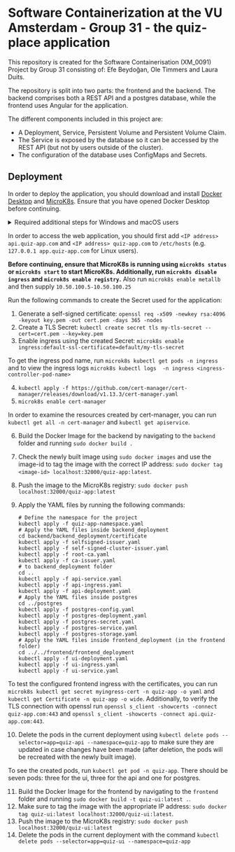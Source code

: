 # Software Containerization at the VU Amsterdam - Group 31 - the quiz-place application

This repository is created for the Software Containerisation (XM_0091) Project by Group 31 consisting of: 
Efe Beydoğan, Ole Timmers and Laura Duits. 

The repository is split into two parts: the frontend and the backend. The backend comprises both a REST API
and a postgres database, while the frontend uses Angular for the application.

The different components included in this project are:
- A Deployment, Service, Persistent Volume and Persistent Volume Claim.
- The Service is exposed by the database so it can be accessed by the REST API (but not by users outside of the cluster).
- The configuration of the database uses ConfigMaps and Secrets.

## Deployment 

In order to deploy the application, you should download and install [Docker Desktop](https://www.docker.com/products/docker-desktop/)
and [MicroK8s](https://canvas.vu.nl/courses/71162/pages/install-microk8s?module_item_id=1201441). 
Ensure that you have opened Docker Desktop before continuing.

<details>
    <summary>Required additional steps for Windows and macOS users</summary>
        Do note that on Windows and macOS the MicroK8s installer employs **multipass** to create a VM within which MicroK8s operates. 
        Therefore, it is not possible to use `localhost:32000` to deploy the application. Instead, you should update the address 
        in the following files to the IP address of the VM that deploys the MicroK8s:
        
        - `frontend/src/environments/environment.prod.ts`
        - `frontend/src/environments/environment.ts`
        - `frontend/frontend_deployment/ui-deployment.yaml` 
        - `backend/backend_deployment/api-deployment.yaml`
        
        To find the IP address, run `multipass list` to get all available VM instances and their IP addresses.
        Additionally, to avoid deployment issues, you also have to include the IP address in the `"insecure-registries"` of the Docker Engine.
        In order to deploy the application, replace all the occurrences of `localhost` in the commands with the found IP address.

</details>

In order to access the web application, you should first add `<IP address> api.quiz-app.com` and `<IP address> quiz-app.com`
to `/etc/hosts` (e.g. `127.0.0.1 app.quiz-app.com` for Linux users).

**Before continuing, ensure that MicroK8s is running using `microk8s status` or `microk8s start` to start MicroK8s. 
Additionally, run `microk8s disable ingress` and `microk8s enable registry`.**
Also run `microk8s enable metallb` and then supply `10.50.100.5-10.50.100.25`

Run the following commands to create the Secret used for the application:

1) Generate a self-signed certificate: `openssl req -x509 -newkey rsa:4096 -keyout key.pem -out cert.pem -days 365 -nodes`
2) Create a TLS Secret: `kubectl create secret tls my-tls-secret --cert=cert.pem --key=key.pem`
3) Enable ingress using the created Secret: `microk8s enable ingress:default-ssl-certificate=default/my-tls-secret`

To get the ingress pod name, run `microk8s kubectl get pods -n ingress` and to view the ingress logs `microk8s kubectl logs 
-n ingress <ingress-controller-pod-name>`

4) `kubectl apply -f https://github.com/cert-manager/cert-manager/releases/download/v1.13.3/cert-manager.yaml`
5) `microk8s enable cert-manager`

In order to examine the resources created by cert-manager, you can run `kubectl get all -n cert-manager` and 
`kubectl get apiservice`.

6) Build the Docker Image for the backend by navigating to the `backend` folder and running `sudo docker build .`
7) Check the newly built image using `sudo docker images` and use the image-id to tag the image with the correct IP address: 
`sudo docker tag <image-id> localhost:32000/quiz-app:latest`.
8) Push the image to the MicroK8s registry: `sudo docker push localhost:32000/quiz-app:latest`
9) Apply the YAML files by running the following commands:

    ```shell
    # Define the namespace for the project
    kubectl apply -f quiz-app-namespace.yaml
    # Apply the YAML files inside backend_deployment
    cd backend/backend_deployment/certificate
    kubectl apply -f selfsigned-issuer.yaml
    kubectl apply -f self-signed-cluster-issuer.yaml
    kubectl apply -f root-ca.yaml
    kubectl apply -f ca-issuer.yaml
    # to backend_deployment folder
    cd .. 
    kubectl apply -f api-service.yaml
    kubectl apply -f api-ingress.yaml
    kubectl apply -f api-deployment.yaml
    # Apply the YAML files inside postgres
    cd ../postgres
    kubectl apply -f postgres-config.yaml
    kubectl apply -f postgres-deployment.yaml
    kubectl apply -f postgres-secret.yaml
    kubectl apply -f postgres-service.yaml
    kubectl apply -f postgres-storage.yaml
    # Apply the YAML files inside frontend_deployment (in the frontend folder)
    cd ../../frontend/frontend_deployment
    kubectl apply -f ui-deployment.yaml
    kubectl apply -f ui-ingress.yaml
    kubectl apply -f ui-service.yaml
    ```

To test the configured frontend ingress with the certificates, you can run `microk8s kubectl get secret myingress-cert -n quiz-app -o yaml` and
`kubectl get Certificate -n quiz-app -o wide`. Additionally, to verify the TLS connection with openssl run `openssl s_client -showcerts -connect quiz-app.com:443`
and `openssl s_client -showcerts -connect api.quiz-app.com:443`.

10) Delete the pods in the current deployment using `kubectl delete pods --selector=app=quiz-api --namespace=quiz-app` to 
make sure they are updated in case changes have been made (after deletion, the pods will be recreated with the newly built image).

To see the created pods, run `kubectl get pod -n quiz-app`. There should be seven pods: three for the ui, three for the api and one for postgres.

11) Build the Docker Image for the frontend by navigating to the `frontend` folder and running `sudo docker build -t quiz-ui:latest .`.
12) Make sure to tag the image with the appropriate IP address: `sudo docker tag quiz-ui:latest localhost:32000/quiz-ui:latest`.
13) Push the image to the MicroK8s registry: `sudo docker push localhost:32000/quiz-ui:latest`
14) Delete the pods in the current deployment with the command `kubectl delete pods --selector=app=quiz-ui --namespace=quiz-app`
